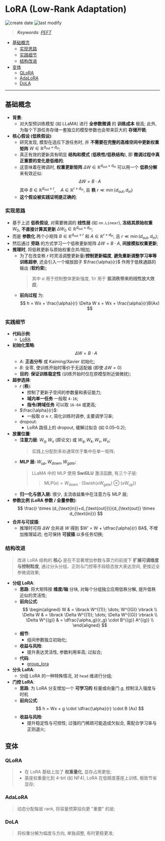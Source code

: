 LoRA (Low-Rank Adaptation)
===
<!--START_SECTION:badge-->
![create date](https://img.shields.io/static/v1?label=create%20date&message=2025-09-15&label_color=gray&color=lightsteelblue&style=flat-square)
![last modify](https://img.shields.io/static/v1?label=last%20modify&message=2025-09-16%2013%3A09%3A55&label_color=gray&color=thistle&style=flat-square)
<!--END_SECTION:badge-->
<!--info
date: 2025-09-15 02:29:31
toc_title: LoRA
top: false
draft: false
hidden: true
section_number: false
level: 0
tag: [llm]
-->

<!--START_SECTION:keywords-->
> ***Keywords**: [PEFT](./PEFT.md)*
<!--END_SECTION:keywords-->

<!--START_SECTION:paper_title-->
<!--END_SECTION:paper_title-->

<!--START_SECTION:toc-->
- [基础概念](#基础概念)
    - [实现思路](#实现思路)
    - [实践细节](#实践细节)
    - [结构改进](#结构改进)
- [变体](#变体)
    - [QLoRA](#qlora)
    - [AdaLoRA](#adalora)
    - [DoLA](#dola)
<!--END_SECTION:toc-->

---

## 基础概念

- **背景**:
    <!-- - **全参数微调** 大型预训练模型 (如 LLaMA) 的 **训练成本** 极高, 为每个下游任务独立部署一个模型副本的 **存储开销** 巨大; -->
    - 对大型预训练模型 (如 LLaMA) 进行 **全参数微调** 的 **训练成本** 极高; 此外, 为每个下游任务存储一套独立的模型参数也会带来巨大的 **存储开销**;
- **核心假设 (低秩假设)**:
    <!-- - 研究发现, 模型在适应下游任务时, 并不需要在完整的 **高维空间** (权重矩阵 $W \in \mathbb{R}^{d_{\text{out}} \times d_{\text{in}}}$) 中进行更新; 这个空间巨大, 参数极多; -->
    - 研究发现, 模型在适应下游任务时, 并 **不需要在完整的高维空间中更新权重矩阵** $W \in \mathbb{R}^{d_{\text{out}} \times d_{\text{in}}}$;
    - 真正有效的更新具有明显 **结构和模式** (**低秩性/低秩结构**), 即 **微调过程中真正重要的变化是低维的**;
    - 这意味着在微调时, **权重更新矩阵** $\Delta W \in \mathbb{R}^{d_{\text{out}} \times d_{\text{in}}}$ 可以用一个 **低秩分解** 来有效近似:
        $$
        \Delta W = B \cdot A
        $$
        其中 $B \in \mathbb{R}^{d_{\text{out}} \times r}, \quad A \in \mathbb{R}^{r \times d_{\text{in}}}$, 且 **秩** $r \ll \min(d_{\text{out}}, d_{\text{in}})$
    - **这个假设被实践证明是正确的**;

### 实现思路

- 基于上述 **低秩假设**, 对需要微调的 **线性层** (如 `nn.Linear`), **冻结其原始权重** $W_0$, **不直接计算其更新** $\Delta W_0 \in \mathbb{R}^{d_{\text{out}} \times d_{\text{in}}}$;
- 而是 **参数化** 两个小矩阵 $B \in \mathbb{R}^{d_{\text{out}} \times r}$ 和 $A \in \mathbb{R}^{r \times d_{\text{in}}}$, 且 $r \ll \min(d_{\text{out}}, d_{\text{in}})$;
- 然后通过 **旁路** 的方式学习一个低秩更新矩阵 $\Delta W = B \cdot A$, **间接模拟权重更新**;
- **推理时**, 将低秩更新与原始权重合并/相加;
    - 为了在改变秩 $r$ 时灵活调整更新量/**控制更新幅度**, **避免重新调整学习率等训练超参**, 还会引入一个缩放因子 $\frac{\alpha}{r}$ 作用于低秩通路的输出 (**软约束**);
        > 其中 $\alpha$ 用于控制整体更新强度, $1/r$ 用于 **抵消秩带来的线性放大效应**;
    - **前向过程** 为:
    $$
    h = Wx + \frac{\alpha}{r} \Delta W x = Wx + \frac{\alpha}{r}B(Ax)
    $$

### 实践细节

- **代码示例**:
    - [LoRA](./code/lora.py)
- **初始化策略**:
    $$
    \Delta W = B \cdot A
    $$
    - $A$: **正态分布** 或 Kaiming/Xavier 初始化;
    - $B$: 全零, 使训练开始时等价于无适配器 (即使 $\Delta W = 0$)
    - **目的**: **保证训练稳定性** (训练开始时仅在原模型附近做微扰);
- **超参选择**:
    - $r$ (**秩**):
        - 控制了更新子空间的参数量和表征能力;
        - **域内单一任务** 一般取 `4-16`;
        - **指令/跨域任务** 可以取 `16-64` 或更高;
    - $\frac{\alpha}{r}$:
        - 一般取 $\alpha \approx r$, 简化训练时调参, 主要调学习率;
    - dropout:
        - LoRA 路径上的 dropout, 缓解过拟合 (如 0.05–0.2);
- **放置位置**:
    - **注意力层**: $W_q, W_v$ (原论文) 或 $W_q, W_k, W_v, W_o$;
        > 实践上分配到多处通常优于集中在单一矩阵;
    - **MLP 层:** $W_{up}, W_{down}, W_{gate}$;
        > LLaMA 中的 MLP 使用 **SwiGLU** 激活函数, 有三个子层:
        >> $\text{MLP}(x) = W_{\text{down}} \cdot (\text{Swish}(xW_{\text{gate}}) \otimes (xW_{\text{up}}))$
    - **归一化与嵌入层:** 很少, 主流收益集中在注意力与 MLP 层;
- **参数比例 (LoRA 参数 / 全量参数)**:
    $$
    \frac{r \times (d_{\text{in}}+d_{\text{out}})}{d_{\text{out}} \times d_{\text{in}}}
    $$
- **合并与可拔插**:
    - 推理时可将 $\Delta W$ 合并进 $W$ 得到 $W' = W + \dfrac{\alpha}{r} BA$, 不增加推理延迟; 也可保持 **可拔插** 以多任务切换;

### 结构改进
> 改进 LoRA 结构的 **核心** 是在不显著增加参数与算力的前提下 **扩展可调维度与控制粒度**, 通过分头分组、正则与门控等手段稳态放大表达空间, 更接近全参微调效果;

- **分组 LoRA**:
    - **思路**: 将大矩阵按 **维度/轴** 分块, 对每个分组独立应用低秩分解, 提升低秩近似的灵活性;
    - **前向公式**:
        $$
        \begin{aligned}
            W & = \lbrack W^{(1)}; \dots; W^{(G)} \rbrack \\
            \Delta W & = \lbrack \Delta W^{(1)}; \dots; \Delta W^{(G)} \rbrack \\
            \Delta W^{(g)} & = \dfrac{\alpha_g}{r_g} \cdot B^{(g)} A^{(g)} \\
        \end{aligned}
        $$
    - **细节**:
        - 组间参数独立初始化;
    - **收益与风险**:
        - 提升表达灵活性, 参数利用率高; 过拟合;
    - **代码**:
        - [group_lora](./code/group_lora.py)
- **分头 LoRA**:
    - 分组 LoRA 的一种特殊情况, 对 `head` 维进行分组;
- **门控 LoRA**:
    - **思路**: 为 LoRA 分支增加一个 **可学习的** 标量或向量门 $g$, 控制注入强度与时机
    - **前向公式**:
        $$
        h = Wx + g \cdot \dfrac{\alpha}{r} \cdot B (Ax)
        $$
    - **收益与风险**:
        - 提升稳定性与可控性; 过强的门稀疏可能造成欠拟合, 需配合学习率与正则退火;


## 变体

### QLoRA
> - 在 LoRA 基础上加了 **权重量化**, 显存占用更低;
> - 基座权重量化到 4-bit (如 NF4), LoRA 在低精度基座上训练, 极致节省显存;

### AdaLoRA
> 动态分配每层 rank, 将容量预算投向更 "重要" 的层;

### DoLA
> 将权重分解为幅度与方向, 单独调整, 有时更稳更准;


<!--START_SECTION:keyword-->
<!--keyword_info
name: ~~QLoRA~~
-->
<!--END_SECTION:keyword-->